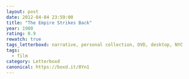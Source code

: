 ```yaml
---
layout: post 
date: 2012-04-04 23:59:00
title: "The Empire Strikes Back"
year: 1980
rating: 0.9
rewatch: true
tags_letterboxd: narrative, personal collection, DVD, desktop, NYC
tags:
  - film
category: Letterboxd
canonical: https://boxd.it/8Yn1
---
```

